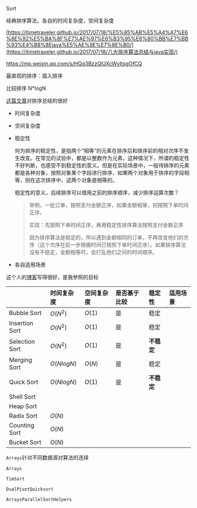 Sort

经典排序算法，各自的时间复杂度，空间复杂度

[https://itimetraveler.github.io/2017/07/18/%E5%85%AB%E5%A4%A7%E6%8E%92%E5%BA%8F%E7%AE%97%E6%B3%95%E6%80%BB%E7%BB%93%E4%B8%8Ejava%E5%AE%9E%E7%8E%B0/](https://itimetraveler.github.io/2017/07/18/八大排序算法总结与java实现/)



https://mp.weixin.qq.com/s/HQg3BzzQfJXcWyltsgOfCQ



最直观的排序：插入排序



比较排序 N*logN



[这篇文章](https://blog.csdn.net/wuzhiwei549/article/details/80654836)对排序总结的很好

* 时间复杂度

* 空间复杂度

* 稳定性

  何为排序的稳定性，是指两个”相等“的元素在排序后和排序前的相对次序不发生改变。在常见的试验中，都是以整数作为元素，这种情况下，所谓的稳定性不好判断，也感受不到稳定性的意义。但是在实际场景中，一般待排序的元素都是各种对象，按照对象某个字段进行排序，如果两个对象用于排序的字段相等，则在这次排序中，这两个对象是相等的。

  稳定性的意义，后续排序可以借用之前的排序顺序，减少排序运算次数？

  > 举例，一批订单，按照支付金额正序，如果金额相等，则按照下单时间正序。
  >
  > 实现：先按照下单时间正序，再用稳定性排序算法按照支付金额正序
  >
  > 因为排序算法是稳定的，所以遇到金额相同的订单，不再改变他们的次序（这个次序在前一步根据时间已按照下单时间正序）。如果排序算法没有不稳定，金额相等时，会打乱他们之间的时间顺序。

* 各自适用场景

  
  
  
  

这个人的[博客](https://juejin.im/post/5c69fa6cf265da2dc006475c)写得很好，是我参照的目标

|        | 时间复杂度 |空间复杂度 |是否基于比较|稳定性 |适用场景 |
| :------ | :--------- |:--------- |:--------- |:--------- |:--------- |
| Bubble Sort | $O(N^2)$ |$O(1)$     | 是 |稳定||
| Insertion Sort | $O(N^2)$ |$O(1)$     |是     |稳定||
| Selection Sort | $O(N^2)$ |$O(1)$     |是   | **不稳定** ||
| Merging Sort   | $O(NlogN)$ |$O(N)$     |是    | 稳定 ||
| Quick Sort     | $O(NlogN)$ |$O(1)$     |是     |**不稳定**||
| Shell Sort |      |     |     |||
| Heap Sort |      |     |     |||
| Radix Sort | $O(N)$ |            |     |||
| Counting Sort | $O(N)$ |     |     |||
| Bucket Sort | $O(N)$ |     |     |||







`Arrays`针对不同数据源对算法的选择





`Arrays`

`TimSort`

`DualPivotQuicksort`

`ArraysParallelSortHelpers`

